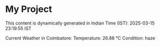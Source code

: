 # My Project

This content is dynamically generated in Indian Time (IST): 2025-03-15 23:19:55 IST


Current Weather in Coimbatore:
Temperature: 26.88 °C
Condition: haze
